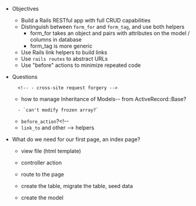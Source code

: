 * Objectives
    - Build a Rails RESTful app with full CRUD capabilities
    - Distinguish between `form_for` and `form_tag`, and use both helpers
        - form_for takes an object and pairs with attributes on the model / columns in database
        - form_tag is more generic
    - Use Rails link helpers to build links
    - Use `rails routes` to abstract URLs
    - Use "before" actions to minimize repeated code

* Questions
    <!-- - Form_for vs form_tag, how to use -->
    <!-- - how to start from nothing -->
    <!-- - csrf -- wth -->
        <!-- - cross-site request forgery -->
    - how to manage Inheritance of Models-- from ActiveRecord::Base?
    <!-- - resources routes vs manual construction -->
        - `can't modify frozen array?`
    <!-- - `create!`? -->
    - `before_action`?<!-- 
    - `link_to` and other --> helpers


- What do we need for our first page, an index page?
    - view file (html template)
    - controller action

    - route to the page
    - create the table, migrate the table, seed data
    - create the model